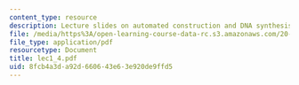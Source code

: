 ```yaml
---
content_type: resource
description: Lecture slides on automated construction and DNA synthesis.
file: /media/https%3A/open-learning-course-data-rc.s3.amazonaws.com/20-109-laboratory-fundamentals-in-biological-engineering-fall-2007/8fcb4a3da92d660643e63e920de9ffd5_lec1_4.pdf
file_type: application/pdf
resourcetype: Document
title: lec1_4.pdf
uid: 8fcb4a3d-a92d-6606-43e6-3e920de9ffd5
---
```


